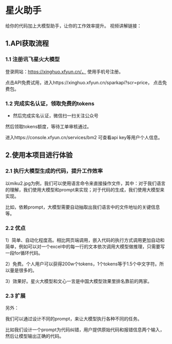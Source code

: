 # 星火助手

给你的代码加上大模型助手，让你的工作效率提升。
视频讲解链接：

## 1.API获取流程
### 1.1 注册讯飞星火大模型
登录网站：https://xinghuo.xfyun.cn/， 使用手机号注册。

点击API免费试用，进入https://xinghuo.xfyun.cn/sparkapi?scr=price， 点击免费包。

### 1.2 完成实名认证，领取免费的tokens
* 然后完成实名认证，微信扫一扫关注公众号

然后领取tokens额度，等待工单审核通过。

进入https://console.xfyun.cn/services/bm2 可查看api key等用户个人信息。

## 2.使用本项目进行体验
### 2.1 执行大模型生成的代码，提升工作效率
以miku2.jpg为例，我们可以使用语言命令来直接操作文件，其中：对于我们语言的理解，我们使用大模型和prompt来实现；对于代码的生成，我们使用大模型来实现。

比如，依赖prompt，大模型需要自动抽取出我们语言中的文件地址的关键信息等。

### 2.2 优点
1）简单、自动化程度高。相比网页端调用，嵌入代码的执行方式调用更加自动和简单，例如可以对一个excel中的每一行的文本依次调用大模型做推理，只需要写一段for循环代码。

2）免费。个人用户可以获得200w个tokens，1个tokens等于1.5个中文字符。所以量是很多的。

3）效果好。星火大模型和文心一言是中国大模型效果里排名靠前的两家。

### 2.3 扩展
另外：

我们可以通过设计不同的prompt，来让大模型执行各种不同的任务。

比如我们设计一个prompt为代码纠错，用户提供原始代码和报错信息两个输入，然后让模型输出正确的代码。
